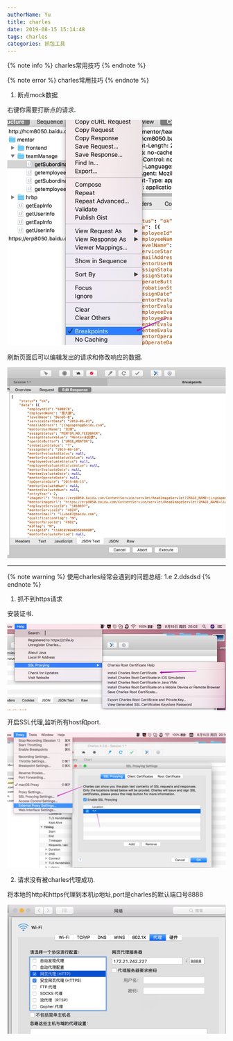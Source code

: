 ```yaml
---
authorName: Yu
title: charles
date: 2019-08-15 15:14:48
tags: charles
categories: 抓包工具
---
```


{% note info %}
charles常用技巧
{% endnote %}

{% note error %}
charles常用技巧
{% endnote %}

1. 断点mock数据

右键你需要打断点的请求.

![charles4](./charles/charles4.jpg)
<!-- more -->
刷新页面后可以编辑发出的请求和修改响应的数据.

![charles5](./charles/charles5.jpg)

------

{% note warning %}
使用charles经常会遇到的问题总结:
 1.e
 2.ddsdsd
{% endnote %}
1. 抓不到https请求

安装证书.

![charles1](./charles/charles1.jpg)

开启SSL代理,监听所有host和port.

![charles4](./charles/charles2.jpg)

2. 请求没有被charles代理成功.

将本地的http和https代理到本机ip地址,port是charles的默认端口号8888

![charles4](./charles/charles3.jpg)
    
